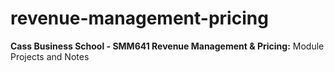 # revenue-management-pricing
**Cass Business School - SMM641 Revenue Management & Pricing:**
Module Projects and Notes
